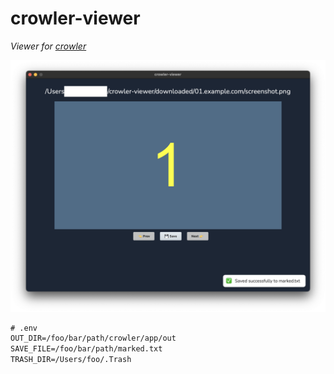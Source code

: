# crowler-viewer

*Viewer for [crowler](https://github.com/xryuseix/crowler)*

![demo](./demo.png)

```txt
# .env
OUT_DIR=/foo/bar/path/crowler/app/out
SAVE_FILE=/foo/bar/path/marked.txt
TRASH_DIR=/Users/foo/.Trash
```
